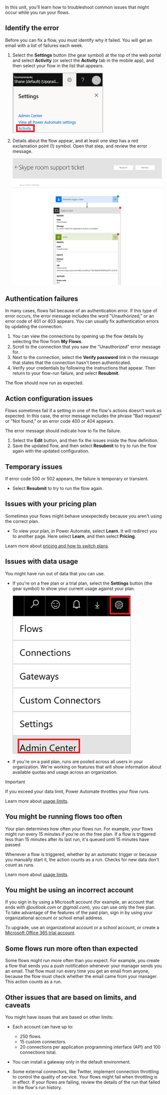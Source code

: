 In this unit, you'll learn how to troubleshoot common issues that might occur while you run your flows.

## Identify the error

Before you can fix a flow, you must identify why it failed. You will get an email with a list of failures each week.

1. Select the **Settings** button (the gear symbol) at the top of the web portal and select **Activity** (or select the **Activity** tab in the mobile app), and then select your flow in the list that appears.

    ![Screenshot of the Settings menu expanded with the Activity option highlighted.](../media/notifications-toolbar.png)

2. Details about the flow appear, and at least one step has a red exclamation point (!) symbol. Open that step, and review the error message.

    ![Screenshot of Error messages appearing in the flow details.](../media/flow-run-failure.png)

## Authentication failures

In many cases, flows fail because of an authentication error. If this type of error occurs, the error message includes the word "Unauthorized," or an error code of 401 or 403 appears. You can usually fix authentication errors by updating the connection.

1. You can view the connections by opening up the flow details by selecting the flow from **My Flows**.
2. Scroll to the connection that you saw the "Unauthorized" error message for.
3. Next to the connection, select the **Verify password** link in the message that states that the connection hasn't been authenticated.
4. Verify your credentials by following the instructions that appear. Then return to your flow-run failure, and select **Resubmit**.

The flow should now run as expected.

## Action configuration issues

Flows sometimes fail if a setting in one of the flow's actions doesn't work as expected. In this case, the error message includes the phrase "Bad request" or "Not found," or an error code 400 or 404 appears.

The error message should indicate how to fix the failure.

1. Select the **Edit** button, and then fix the issues inside the flow definition.
1. Save the updated flow, and then select **Resubmit** to try to run the flow again with the updated configuration.

## Temporary issues

If error code 500 or 502 appears, the failure is temporary or transient.

- Select **Resubmit** to try to run the flow again.

## Issues with your pricing plan

Sometimes your flows might behave unexpectedly because you aren't using the correct plan.

- To view your plan, in Power Automate, select **Learn**. It will redirect you to another page. Here select **Learn**, and then select **Pricing**.

Learn more about [pricing and how to switch plans](https://flow.microsoft.com/pricing/).

## Issues with data usage

You might have run out of data that you can use.

- If you're on a free plan or a trial plan, select the **Settings** button (the gear symbol) to show your current usage against your plan.

    ![Screenshot of Settings button and the Settings menu expanded with the Admin Center option highlighted.](../media/settings.png)

- If you're on a paid plan, runs are pooled across all users in your organization. We're working on features that will show information about available quotas and usage across an organization.

> [!IMPORTANT]
> If you exceed your data limit, Power Automate throttles your flow runs.

Learn more about [usage limits](https://flow.microsoft.com/pricing/).

## You might be running flows too often

Your plan determines how often your flows run. For example, your flows might run every 15 minutes if you're on the free plan. If a flow is triggered less than 15 minutes after its last run, it's queued until 15 minutes have passed.

Whenever a flow is triggered, whether by an automatic trigger or because you manually start it, the action counts as a run. Checks for new data don't count as runs.

Learn more about [usage limits](https://flow.microsoft.com/pricing/).

## You might be using an incorrect account

If you sign in by using a Microsoft account (for example, an account that ends with *@outlook.com* or *@gmail.com*), you can use only the free plan. To take advantage of the features of the paid plan, sign in by using your organizational account or school email address.

To upgrade, use an organizational account or a school account, or create a [Microsoft Office 365 trial account](https://powerbi.microsoft.com/documentation/powerbi-admin-signing-up-for-power-bi-with-a-new-office-365-trial/).

## Some flows run more often than expected

Some flows might run more often than you expect. For example, you create a flow that sends you a push notification whenever your manager sends you an email. That flow must run every time you get an email from anyone, because the flow must check whether the email came from your manager. This action counts as a run.

## Other issues that are based on limits, and caveats

You might have issues that are based on other limits:

- Each account can have up to:

  - 250 flows.
  - 15 custom connectors.
  - 20 connections per application programming interface (API) and 100 connections total.

- You can install a gateway only in the default environment.
- Some external connectors, like Twitter, implement connection throttling to control the quality of service. Your flows might fail when throttling is in effect. If your flows are failing, review the details of the run that failed in the flow's run history.
